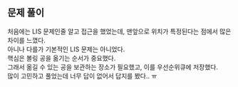 ## 문제 풀이
처음에는 LIS 문제인줄 알고 접근을 했었는데, 맨앞으로 위치가 특정된다는 점에서 많은 차이를 느꼈다.   
아니나 다를가 기본적인 LIS 문제는 아니었다.   
핵심은 볼링 공을 옮기는 순서가 중요했다.   
그래서 옮길 수 있는 공을 보관하는 장소가 필요했고, 이를 우선순위큐에 저장했다.    
많이 고민하고 풀었는데 너무 답이 없어서 답지를 봤다.. ㅠ
